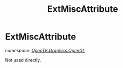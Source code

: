﻿---
title: ExtMiscAttribute
---

# ExtMiscAttribute
_namespace: [OpenTK.Graphics.OpenGL](N-OpenTK.Graphics.OpenGL.html)_

Not used directly.




